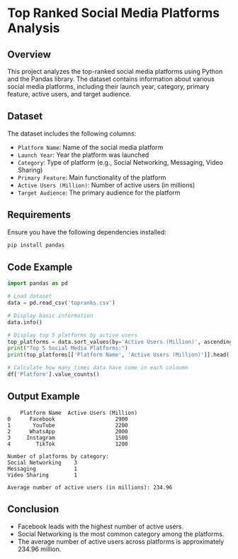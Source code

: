 # Top Ranked Social Media Platforms Analysis

## Overview

This project analyzes the top-ranked social media platforms using Python and the Pandas library. The dataset contains information about various social media platforms, including their launch year, category, primary feature, active users, and target audience.

## Dataset

The dataset includes the following columns:

- `Platform Name`: Name of the social media platform
- `Launch Year`: Year the platform was launched
- `Category`: Type of platform (e.g., Social Networking, Messaging, Video Sharing)
- `Primary Feature`: Main functionality of the platform
- `Active Users (Million)`: Number of active users (in millions)
- `Target Audience`: The primary audience for the platform

## Requirements

Ensure you have the following dependencies installed:

```bash
pip install pandas
```

## Code Example

```python
import pandas as pd

# Load dataset
data = pd.read_csv('topranks.csv')

# Display basic information
data.info()

# Display top 5 platforms by active users
top_platforms = data.sort_values(by='Active Users (Million)', ascending=False)
print("Top 5 Social Media Platforms:")
print(top_platforms[['Platform Name', 'Active Users (Million)']].head())

# Calculate how many times data have come in each coloumn
df['Platform'].value_counts()  
```

## Output Example

```Top 5 Social Media Platforms:
    Platform Name  Active Users (Million)
0      Facebook                   2900
1       YouTube                   2200
2      WhatsApp                   2000
3     Instagram                   1500
4        TikTok                   1200

Number of platforms by category:
Social Networking    3
Messaging            1
Video Sharing        1

Average number of active users (in millions): 234.96
```

## Conclusion

- Facebook leads with the highest number of active users.
- Social Networking is the most common category among the platforms.
- The average number of active users across platforms is approximately 234.96 million.
